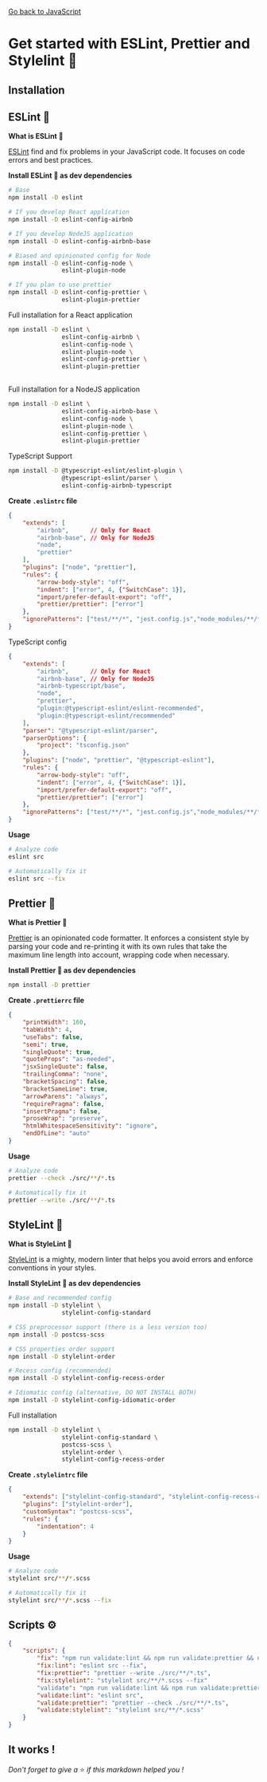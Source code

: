 [Go back to JavaScript](https://github.com/fabien-renaud/notes/blob/master/javascript)

# Get started with ESLint, Prettier and Stylelint 🎨

## Installation

## ESLint 🔮

**What is ESLint 🔮**

[ESLint](https://www.npmjs.com/package/eslint) find and fix problems in your JavaScript code. It focuses on code errors
and best practices.

**Install ESLint 🔮 as dev dependencies**

```sh
# Base
npm install -D eslint

# If you develop React application
npm install -D eslint-config-airbnb

# If you develop NodeJS application
npm install -D eslint-config-airbnb-base

# Biased and opinionated config for Node
npm install -D eslint-config-node \
               eslint-plugin-node

# If you plan to use prettier
npm install -D eslint-config-prettier \
               eslint-plugin-prettier
```

Full installation for a React application
```sh
npm install -D eslint \
               eslint-config-airbnb \
               eslint-config-node \
               eslint-plugin-node \
               eslint-config-prettier \
               eslint-plugin-prettier
              
```

Full installation for a NodeJS application
```sh
npm install -D eslint \
               eslint-config-airbnb-base \
               eslint-config-node \
               eslint-plugin-node \
               eslint-config-prettier \
               eslint-plugin-prettier
```

TypeScript Support
```sh
npm install -D @typescript-eslint/eslint-plugin \
               @typescript-eslint/parser \
               eslint-config-airbnb-typescript
```

**Create `.eslintrc` file**

```json
{
    "extends": [
        "airbnb",      // Only for React
        "airbnb-base", // Only for NodeJS
        "node",
        "prettier"
    ],
    "plugins": ["node", "prettier"],
    "rules": {
        "arrow-body-style": "off",
        "indent": ["error", 4, {"SwitchCase": 1}],
        "import/prefer-default-export": "off",
        "prettier/prettier": ["error"]
    },
    "ignorePatterns": ["test/**/*", "jest.config.js","node_modules/**/*"]
}
```

TypeScript config
```json
{
    "extends": [
        "airbnb",      // Only for React
        "airbnb-base", // Only for NodeJS
        "airbnb-typescript/base",
        "node",
        "prettier",
        "plugin:@typescript-eslint/eslint-recommended",
        "plugin:@typescript-eslint/recommended"
    ],
    "parser": "@typescript-eslint/parser",
    "parserOptions": {
        "project": "tsconfig.json"
    },
    "plugins": ["node", "prettier", "@typescript-eslint"],
    "rules": {
        "arrow-body-style": "off",
        "indent": ["error", 4, {"SwitchCase": 1}],
        "import/prefer-default-export": "off",
        "prettier/prettier": ["error"]
    },
    "ignorePatterns": ["test/**/*", "jest.config.js","node_modules/**/*"]
}
```

**Usage**
```sh
# Analyze code
eslint src

# Automatically fix it
eslint src --fix
```

## Prettier 🌟

**What is Prettier 🌟**

[Prettier](https://www.npmjs.com/package/prettier) is an opinionated code formatter. It enforces a consistent style by parsing your code and re-printing it with its own rules that take the maximum line length into account, wrapping code when necessary.

**Install Prettier 🌟 as dev dependencies**

```sh
npm install -D prettier
```

**Create `.prettierrc` file**

```json
{
    "printWidth": 160,
    "tabWidth": 4,
    "useTabs": false,
    "semi": true,
    "singleQuote": true,
    "quoteProps": "as-needed",
    "jsxSingleQuote": false,
    "trailingComma": "none",
    "bracketSpacing": false,
    "bracketSameLine": true,
    "arrowParens": "always",
    "requirePragma": false,
    "insertPragma": false,
    "proseWrap": "preserve",
    "htmlWhitespaceSensitivity": "ignore",
    "endOfLine": "auto"
}
```

**Usage**
```sh
# Analyze code
prettier --check ./src/**/*.ts

# Automatically fix it
prettier --write ./src/**/*.ts
```

## StyleLint 🌟

**What is StyleLint 🌟**

[StyleLint](https://www.npmjs.com/package/stylelint) is a mighty, modern linter that helps you avoid errors and enforce conventions in your styles.

**Install StyleLint 🌟 as dev dependencies**

```sh
# Base and recommended config
npm install -D stylelint \
               stylelint-config-standard

# CSS preprocessor support (there is a less version too)
npm install -D postcss-scss

# CSS properties order support
npm install -D stylelint-order

# Recess config (recommended)
npm install -D stylelint-config-recess-order

# Idiomatic config (alternative, DO NOT INSTALL BOTH)
npm install -D stylelint-config-idiomatic-order
```

Full installation
```sh
npm install -D stylelint \
               stylelint-config-standard \
               postcss-scss \
               stylelint-order \
               stylelint-config-recess-order
```

**Create `.stylelintrc` file**

```json
{
    "extends": ["stylelint-config-standard", "stylelint-config-recess-order"],
    "plugins": ["stylelint-order"],
    "customSyntax": "postcss-scss",
    "rules": {
        "indentation": 4
    }
}
```

**Usage**
```sh
# Analyze code
stylelint src/**/*.scss

# Automatically fix it
stylelint src/**/*.scss --fix
```

## Scripts ⚙

```json
{
    "scripts": {
        "fix": "npm run validate:lint && npm run validate:prettier && npm run validate:stylelint",
        "fix:lint": "eslint src --fix",
        "fix:prettier": "prettier --write ./src/**/*.ts",
        "fix:stylelint": "stylelint src/**/*.scss --fix"
        "validate": "npm run validate:lint && npm run validate:prettier && npm run validate:stylelint",
        "validate:lint": "eslint src",
        "validate:prettier": "prettier --check ./src/**/*.ts",
        "validate:stylelint": "stylelint src/**/*.scss"
    }
}
```

## It works !

*Don't forget to give a* ⭐️ *if this markdown helped you !*
